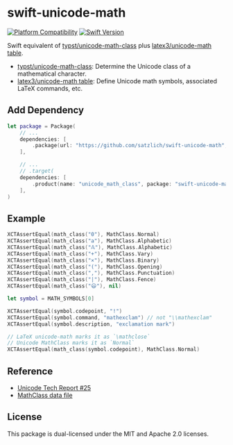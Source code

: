 # swift-unicode-math

[![Platform Compatibility](https://img.shields.io/badge/Platforms-iOS%20|%20macOS%20-brightgreen)](https://swift.org/platforms/)
[![Swift Version](https://img.shields.io/badge/Swift-5.9+-orange)](https://swift.org)


Swift equivalent of [typst/unicode-math-class] plus [latex3/unicode-math table].

* [typst/unicode-math-class]: Determine the Unicode class of a mathematical character.
* [latex3/unicode-math table]: Define Unicode math symbols, associated LaTeX commands, etc.

## Add Dependency

```swift
let package = Package(
    // ...
    dependencies: [
        .package(url: "https://github.com/satzlich/swift-unicode-math", branch: "main"),
    ],

    // ...
    // .target(
    dependencies: [
        .product(name: "unicode_math_class", package: "swift-unicode-math"),
    ],
)
```


## Example

```swift
XCTAssertEqual(math_class("0"), MathClass.Normal)
XCTAssertEqual(math_class("a"), MathClass.Alphabetic)
XCTAssertEqual(math_class("𝔸"), MathClass.Alphabetic)
XCTAssertEqual(math_class("+"), MathClass.Vary)
XCTAssertEqual(math_class("×"), MathClass.Binary)
XCTAssertEqual(math_class("("), MathClass.Opening)
XCTAssertEqual(math_class(","), MathClass.Punctuation)
XCTAssertEqual(math_class("|"), MathClass.Fence)
XCTAssertEqual(math_class("😃"), nil)
```

```swift
let symbol = MATH_SYMBOLS[0]

XCTAssertEqual(symbol.codepoint, "!")
XCTAssertEqual(symbol.command, "mathexclam") // not "\\mathexclam"
XCTAssertEqual(symbol.description, "exclamation mark")

// LaTeX unicode-math marks it as `\mathclose`
// Unicode MathClass marks it as `Normal`
XCTAssertEqual(math_class(symbol.codepoint), MathClass.Normal)
```

## Reference

* [Unicode Tech Report #25]
* [MathClass data file]

## License
This package is dual-licensed under the MIT and Apache 2.0 licenses.

[typst/unicode-math-class]: https://github.com/typst/unicode-math-class
[latex3/unicode-math table]: https://github.com/latex3/unicode-math/blob/master/unicode-math-table.tex
[Unicode Tech Report #25]: https://www.unicode.org/reports/tr25/
[MathClass data file]: https://www.unicode.org/Public/math/revision-15/MathClass-15.txt
[Test code]: https://github.com/satzlich/swift-unicode-math/blob/main/Tests/UnicodeMathTests/Tests.swift
